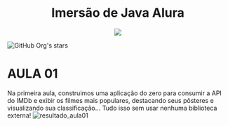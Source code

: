 <h1 align="center"> Imersão de Java Alura </h1>

<p align="center">
<img src="http://img.shields.io/static/v1?label=STATUS&message=EM%20DESENVOLVIMENTO&color=GREEN&style=for-the-badge"/>
</p>

![GitHub Org's stars](https://img.shields.io/github/stars/jeffersonnasciment0/alura-imersao-java)

# AULA 01
Na primeira aula, construimos uma aplicação do zero para consumir a API do IMDb e exibir os filmes mais populares, destacando seus pôsteres e visualizando sua classificação... Tudo isso sem usar nenhuma biblioteca externa!
![resultado_aula01](https://user-images.githubusercontent.com/59482366/180106941-32e5f90d-542e-4315-b79a-998adfe82dc0.png)
